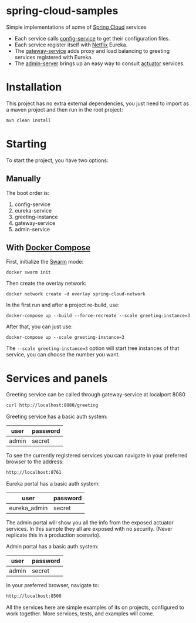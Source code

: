 # spring-cloud-samples

Simple implementations of some of [Spring Cloud] services

- Each service calls [config-service] to get their configuration files.
- Each service register itself with [Netflix] Eureka.
- The [gateway-service] adds proxy and load balancing to greeting services registered with Eureka.
- The [admin-server] brings up an easy way to consult [actuator] services.

# Installation
This project has no extra external dependencies, you just need to import as a maven project and then run in the root project:

```sh 
mvn clean install
```
# Starting

To start the project, you have two options:

## Manually

The boot order is:
1. config-service
2. eureka-service
3. greeting-instance
4. gateway-service
5. admin-service


## With [Docker Compose] 

First, initialize the [Swarm] mode:

```
docker swarm init
```

Then create the overlay network:

```
docker network create -d overlay spring-cloud-network
```

In the first run and after a project re-build, use:

```
docker-compose up --build --force-recreate --scale greeting-instance=3
```

After that, you can just use:

```
docker-compose up --scale greeting-instance=3
```

The `--scale greeting-instance=3` option will start tree instances of that service, you can choose the number you want.

# Services and panels

Greeting service can be called through gateway-service at localport 8080
```sh
curl http://localhost:8080/greeting
```

Greeting service has a basic auth system:

|   user           |   password   |
| -----------------| ------------ |
|   admin   |    secret    |


To see the currently registered services you can navigate in your preferred browser to the address:
```sh
http://localhost:8761
```
Eureka portal has a basic auth system:

|   user           |   password   |
| -----------------| ------------ |
|   eureka_admin   |    secret    |

The admin portal will show you all the info from the exposed actuator services. In this sample they all are exposed with no security. (Never replicate this in a production scenario).

Admin portal has a basic auth system:

|   user    |   password   |
| --------- | ------------ |
|   admin   |    secret    |

In your preferred browser, navigate to:
```sh
http://localhost:8500
```
All the services here are simple examples of its on projects, configured to work together.
More services, tests, and examples will come.

[config-service]: <https://cloud.spring.io/spring-cloud-config/> 
[Netflix]: <https://cloud.spring.io/spring-cloud-netflix/>
[Spring Cloud]: <http://projects.spring.io/spring-cloud/>
[gateway-service]: <https://cloud.spring.io/spring-cloud-gateway/>
[admin-server]: <https://github.com/codecentric/spring-boot-admin>
[actuator]: <https://spring.io/guides/gs/actuator-service/>
[Docker Compose]: <https://docs.docker.com/compose/install/>
[Swarm]: <https://docs.docker.com/engine/swarm/>
